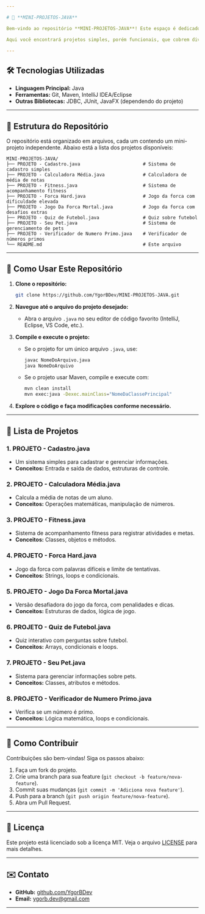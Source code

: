 ```yaml
---

# 🚀 **MINI-PROJETOS-JAVA**

Bem-vindo ao repositório **MINI-PROJETOS-JAVA**! Este espaço é dedicado a uma coleção de pequenos projetos em Java, desenvolvidos para praticar e aprimorar habilidades de programação, lógica e uso de tecnologias relacionadas à linguagem Java.

Aqui você encontrará projetos simples, porém funcionais, que cobrem diversos conceitos e ferramentas do ecossistema Java. Cada projeto é independente e pode ser utilizado como referência para estudos ou como base para projetos maiores.

---
```


## 🛠 **Tecnologias Utilizadas**

- **Linguagem Principal:** Java
- **Ferramentas:** Git, Maven, IntelliJ IDEA/Eclipse
- **Outras Bibliotecas:** JDBC, JUnit, JavaFX (dependendo do projeto)

---

## 📂 **Estrutura do Repositório**

O repositório está organizado em arquivos, cada um contendo um mini-projeto independente. Abaixo está a lista dos projetos disponíveis:

```
MINI-PROJETOS-JAVA/
├── PROJETO - Cadastro.java                       # Sistema de cadastro simples
├── PROJETO - Calculadora Média.java              # Calculadora de média de notas
├── PROJETO - Fitness.java                        # Sistema de acompanhamento fitness
├── PROJETO - Forca Hard.java                     # Jogo da forca com dificuldade elevada
├── PROJETO - Jogo Da Forca Mortal.java           # Jogo da forca com desafios extras
├── PROJETO - Quiz de Futebol.java                # Quiz sobre futebol
├── PROJETO - Seu Pet.java                        # Sistema de gerenciamento de pets
├── PROJETO - Verificador de Numero Primo.java    # Verificador de números primos
└── README.md                                     # Este arquivo
```

---

## 🎯 **Como Usar Este Repositório**

1. **Clone o repositório:**
   ```bash
   git clone https://github.com/YgorBDev/MINI-PROJETOS-JAVA.git
   ```

2. **Navegue até o arquivo do projeto desejado:**
   - Abra o arquivo `.java` no seu editor de código favorito (IntelliJ, Eclipse, VS Code, etc.).

3. **Compile e execute o projeto:**
   - Se o projeto for um único arquivo `.java`, use:
     ```bash
     javac NomeDoArquivo.java
     java NomeDoArquivo
     ```
   - Se o projeto usar Maven, compile e execute com:
     ```bash
     mvn clean install
     mvn exec:java -Dexec.mainClass="NomeDaClassePrincipal"
     ```

4. **Explore o código e faça modificações conforme necessário.**

---

## 📝 **Lista de Projetos**

### 1. **PROJETO - Cadastro.java**
   - Um sistema simples para cadastrar e gerenciar informações.
   - **Conceitos:** Entrada e saída de dados, estruturas de controle.

### 2. **PROJETO - Calculadora Média.java**
   - Calcula a média de notas de um aluno.
   - **Conceitos:** Operações matemáticas, manipulação de números.

### 3. **PROJETO - Fitness.java**
   - Sistema de acompanhamento fitness para registrar atividades e metas.
   - **Conceitos:** Classes, objetos e métodos.

### 4. **PROJETO - Forca Hard.java**
   - Jogo da forca com palavras difíceis e limite de tentativas.
   - **Conceitos:** Strings, loops e condicionais.

### 5. **PROJETO - Jogo Da Forca Mortal.java**
   - Versão desafiadora do jogo da forca, com penalidades e dicas.
   - **Conceitos:** Estruturas de dados, lógica de jogo.

### 6. **PROJETO - Quiz de Futebol.java**
   - Quiz interativo com perguntas sobre futebol.
   - **Conceitos:** Arrays, condicionais e loops.

### 7. **PROJETO - Seu Pet.java**
   - Sistema para gerenciar informações sobre pets.
   - **Conceitos:** Classes, atributos e métodos.

### 8. **PROJETO - Verificador de Numero Primo.java**
   - Verifica se um número é primo.
   - **Conceitos:** Lógica matemática, loops e condicionais.

---

## 🤝 **Como Contribuir**

Contribuições são bem-vindas! Siga os passos abaixo:
1. Faça um fork do projeto.
2. Crie uma branch para sua feature (`git checkout -b feature/nova-feature`).
3. Commit suas mudanças (`git commit -m 'Adiciona nova feature'`).
4. Push para a branch (`git push origin feature/nova-feature`).
5. Abra um Pull Request.

---

## 📄 **Licença**

Este projeto está licenciado sob a licença MIT. Veja o arquivo [LICENSE](LICENSE) para mais detalhes.

---

## ✉️ **Contato**

- **GitHub:** [github.com/YgorBDev](https://github.com/YgorBDev)
- **Email:** ygorb.dev@gmail.com

---
